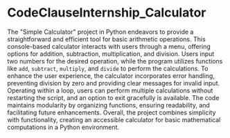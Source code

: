 # CodeClauseInternship_Calculator

The "Simple Calculator" project in Python endeavors to provide a straightforward and efficient tool for basic arithmetic operations. 
This console-based calculator interacts with users through a menu, offering options for addition, subtraction, multiplication, and division. 
Users input two numbers for the desired operation, while the program utilizes functions like `add`, `subtract`, `multiply`, and `divide` to perform the calculations. 
To enhance the user experience, the calculator incorporates error handling, preventing division by zero and providing clear messages for invalid input. 
Operating within a loop, users can perform multiple calculations without restarting the script, and an option to exit gracefully is available. 
The code maintains modularity by organizing functions, ensuring readability, and facilitating future enhancements. 
Overall, the project combines simplicity with functionality, creating an accessible calculator for basic mathematical computations in a Python environment.
